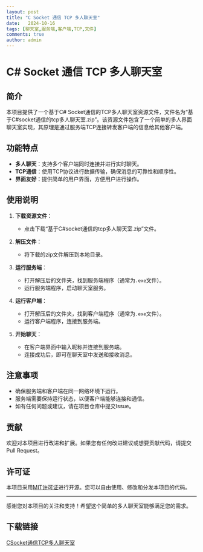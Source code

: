 ```yaml
---
layout: post
title: "C Socket 通信 TCP 多人聊天室"
date:   2024-10-16
tags: [聊天室,服务端,客户端,TCP,文件]
comments: true
author: admin
---
```

# C# Socket 通信 TCP 多人聊天室

## 简介

本项目提供了一个基于C# Socket通信的TCP多人聊天室资源文件，文件名为“基于C#socket通信的tcp多人聊天室.zip”。该资源文件包含了一个简单的多人界面聊天室实现，其原理是通过服务端TCP连接转发客户端的信息给其他客户端。

## 功能特点

- **多人聊天**：支持多个客户端同时连接并进行实时聊天。
- **TCP通信**：使用TCP协议进行数据传输，确保消息的可靠性和顺序性。
- **界面友好**：提供简单的用户界面，方便用户进行操作。

## 使用说明

1. **下载资源文件**：
   - 点击下载“基于C#socket通信的tcp多人聊天室.zip”文件。

2. **解压文件**：
   - 将下载的zip文件解压到本地目录。

3. **运行服务端**：
   - 打开解压后的文件夹，找到服务端程序（通常为`.exe`文件）。
   - 运行服务端程序，启动聊天室服务。

4. **运行客户端**：
   - 打开解压后的文件夹，找到客户端程序（通常为`.exe`文件）。
   - 运行客户端程序，连接到服务端。

5. **开始聊天**：
   - 在客户端界面中输入昵称并连接到服务端。
   - 连接成功后，即可在聊天室中发送和接收消息。

## 注意事项

- 确保服务端和客户端在同一网络环境下运行。
- 服务端需要保持运行状态，以便客户端能够连接和通信。
- 如有任何问题或建议，请在项目仓库中提交Issue。

## 贡献

欢迎对本项目进行改进和扩展。如果您有任何改进建议或想要贡献代码，请提交Pull Request。

## 许可证

本项目采用[MIT许可证](LICENSE)进行开源。您可以自由使用、修改和分发本项目的代码。

---

感谢您对本项目的关注和支持！希望这个简单的多人聊天室能够满足您的需求。

## 下载链接

[CSocket通信TCP多人聊天室](https://pan.quark.cn/s/cf4ad9e123ca)